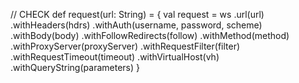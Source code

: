// CHECK
def request(url: String) = {
	val request = ws
		.url(url)
		.withHeaders(hdrs)
		.withAuth(username, password, scheme)
		.withBody(body)
		.withFollowRedirects(follow)
		.withMethod(method)
		.withProxyServer(proxyServer)
		.withRequestFilter(filter)
		.withRequestTimeout(timeout)
		.withVirtualHost(vh)
		.withQueryString(parameters)
}